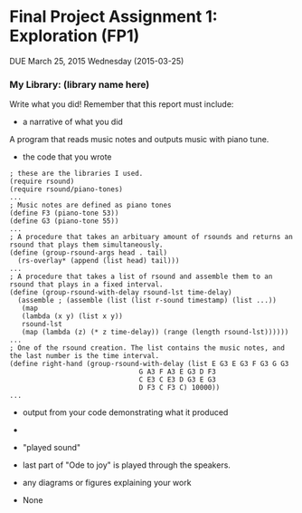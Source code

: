 # Final Project Assignment 1: Exploration (FP1) 
DUE March 25, 2015 Wednesday (2015-03-25)

### My Library: (library name here)
Write what you did!
Remember that this report must include:
 
* a narrative of what you did

A program that reads music notes and outputs music with piano tune.

* the code that you wrote

```
; these are the libraries I used.
(require rsound)
(require rsound/piano-tones) 
...
; Music notes are defined as piano tones
(define F3 (piano-tone 53))
(define G3 (piano-tone 55))
...
; A procedure that takes an arbituary amount of rsounds and returns an rsound that plays them simultaneously.
(define (group-rsound-args head . tail)
  (rs-overlay* (append (list head) tail)))
...
; A procedure that takes a list of rsound and assemble them to an rsound that plays in a fixed interval.
(define (group-rsound-with-delay rsound-lst time-delay)
  (assemble ; (assemble (list (list r-sound timestamp) (list ...))
   (map 
   (lambda (x y) (list x y))
   rsound-lst 
   (map (lambda (z) (* z time-delay)) (range (length rsound-lst))))))
...
; One of the rsound creation. The list contains the music notes, and the last number is the time interval.
(define right-hand (group-rsound-with-delay (list E G3 E G3 F G3 G G3 
                                G A3 F A3 E G3 D F3 
                                C E3 C E3 D G3 E G3 
                                D F3 C F3 C) 10000))
...
```

* output from your code demonstrating what it produced
* 
* "played sound"
* last part of "Ode to joy" is played through the speakers.


* any diagrams or figures explaining your work 
* None

